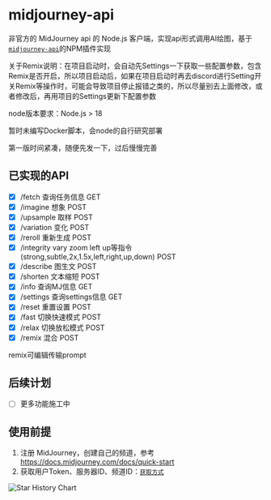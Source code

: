 # midjourney-api

非官方的 MidJourney api 的 Node.js 客户端，实现api形式调用AI绘图，基于[`midjourney-api`](https://github.com/erictik/midjourney-api)的NPM插件实现

关于Remix说明：在项目启动时，会自动先Settings一下获取一些配置参数，包含Remix是否开启，所以项目启动后，如果在项目启动时再去discord进行Setting开关Remix等操作时，可能会导致项目停止报错之类的，所以尽量别去上面修改，或者修改后，再用项目的Settings更新下配置参数

node版本要求：Node.js > 18

暂时未编写Docker脚本，会node的自行研究部署

第一版时间紧凑，随便先发一下，过后慢慢完善

## 已实现的API
- [x] /fetch 查询任务信息 GET
- [x] /imagine 想象 POST
- [x] /upsample 取样 POST
- [x] /variation 变化 POST
- [x] /reroll 重新生成 POST
- [x] /integrity vary zoom left up等指令(strong,subtle,2x,1.5x,left,right,up,down) POST
- [x] /describe 图生文 POST
- [x] /shorten 文本缩短 POST
- [x] /info 查询MJ信息 GET
- [x] /settings 查询settings信息 GET
- [x] /reset 重置设置 POST
- [x] /fast 切换快速模式 POST
- [x] /relax 切换放松模式 POST
- [x] /remix 混合 POST

remix可编辑传输prompt

## 后续计划
- [ ] 更多功能施工中

## 使用前提
1. 注册 MidJourney，创建自己的频道，参考 https://docs.midjourney.com/docs/quick-start
2. 获取用户Token、服务器ID、频道ID：[`获取方式`](./docs/discord.md)

![Star History Chart](https://api.star-history.com/svg?repos=mouxangithub/midjourney-api&type=Date)
